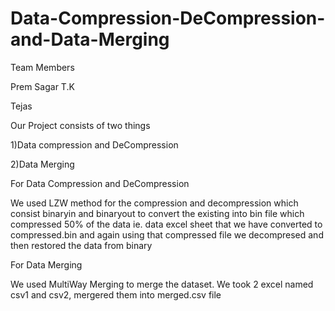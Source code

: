 # Data-Compression-DeCompression-and-Data-Merging
Team Members

Prem Sagar T.K

Tejas 

Our Project consists of two things

1)Data compression and DeCompression

2)Data Merging


For Data Compression and DeCompression

We used LZW method for the compression and decompression which consist binaryin and binaryout to convert the existing into bin file which compressed 50% of the data ie. data excel sheet that we have converted to compressed.bin and again using that compressed file we decompresed and then restored the data from binary

For Data Merging

We used MultiWay Merging to merge the dataset. We took 2 excel named csv1 and csv2, mergered them into merged.csv file
